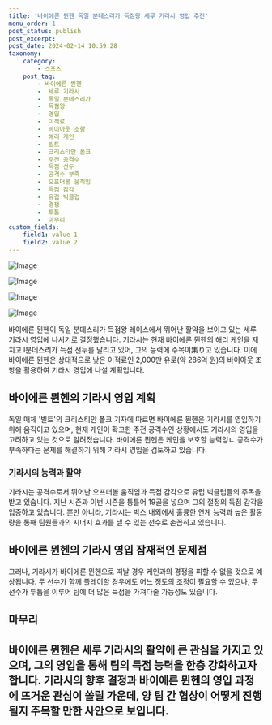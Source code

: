```yaml
---
title: '바이에른 뮌헨 독일 분데스리가 득점왕 세루 기라시 영입 추진'
menu_order: 1
post_status: publish
post_excerpt: 
post_date: 2024-02-14 10:59:28
taxonomy:
    category:
        - 스포츠
    post_tag:
        - 바이에른 뮌헨
        -  세루 기라시
        -  독일 분데스리가
        -  득점왕
        -  영입
        -  이적료
        -  바이아웃 조항
        -  해리 케인
        -  빌트
        -  크리스티안 폴크
        -  주전 공격수
        -  득점 선두
        -  공격수 부족
        -  오프더볼 움직임
        -  득점 감각
        -  유럽 빅클럽
        -  경쟁
        -  투톱
        -  마무리
custom_fields:
    field1: value 1
    field2: value 2
---
```


![Image](https://imgnews.pstatic.net/image/216/2024/02/14/0000130611_001_20240214064701247.png?type=w647)

![Image](https://imgnews.pstatic.net/image/216/2024/02/14/0000130611_002_20240214064701333.jpg?type=w647)

![Image](https://imgnews.pstatic.net/image/216/2024/02/14/0000130611_003_20240214064701400.jpg?type=w647)

![Image](https://imgnews.pstatic.net/image/216/2024/02/14/0000130611_004_20240214064701488.jpg?type=w647)

바이에른 뮌헨이 독일 분데스리가 득점왕 레이스에서 뛰어난 활약을 보이고 있는 세루 기라시 영입에 나서기로 결정했습니다. 기라시는 현재 바이에른 뮌헨의 해리 케인을 제치고 l분데스리가 득점 선두를 달리고 있어, 그의 능력에 주목이集り고 있습니다. 이에 바이에른 뮌헨은 상대적으로 낮은 이적료인 2,000만 유로(약 286억 원)의 바이아웃 조항을 활용하여 기라시 영입에 나설 계획입니다.
## 바이에른 뮌헨의 기라시 영입 계획
독일 매체 '빌트'의 크리스티안 폴크 기자에 따르면 바이에른 뮌헨은 기라시를 영입하기 위해 움직이고 있으며, 현재 케인이 확고한 주전 공격수인 상황에서도 기라시의 영입을 고려하고 있는 것으로 알려졌습니다. 바이에른 뮌헨은 케인을 보호할 능력잉ㄴ 공격수가 부족하다는 문제를 해결하기 위해 기라시 영입을 검토하고 있습니다.  
### 기라시의 능력과 활약
기라시는 공격수로서 뛰어난 오프더볼 움직임과 득점 감각으로 유럽 빅클럽들의 주목을 받고 있습니다. 지난 시즌과 이번 시즌을 통틀어 19골을 넣으며 그의 절정의 득점 감각을 입증하고 있습니다. 뿐만 아니라, 기라시는 박스 내외에서 훌륭한 연계 능력과 높은 활동량을 통해 팀원들과의 시너지 효과를 낼 수 있는 선수로 손꼽히고 있습니다.
## 바이에른 뮌헨의 기라시 영입 잠재적인 문제점
그러나, 기라시가 바이에른 뮌헨으로 떠날 경우 케인과의 경쟁을 피할 수 없을 것으로 예상됩니다. 두 선수가 함께 플레이할 경우에도 어느 정도의 조정이 필요할 수 있으나, 두 선수가 투톱을 이루어 팀에 더 많은 득점을 가져다줄 가능성도 있습니다.
## 마무리
바이에른 뮌헨은 세루 기라시의 활약에 큰 관심을 가지고 있으며, 그의 영입을 통해 팀의 득점 능력을 한층 강화하고자 합니다. 기라시의 향후 결정과 바이에른 뮌헨의 영입 과정에 뜨거운 관심이 쏠릴 가운데, 양 팀 간 협상이 어떻게 진행될지 주목할 만한 사안으로 보입니다.
---
